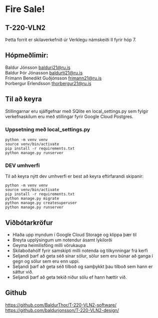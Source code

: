 # Fire Sale!
## T-220-VLN2
Þetta forrit er skilaverkefnið úr Verklegu námskeiði II fyrir hóp 7.
## Hópmeðlimir:
Baldur Jónsson <baldurj21@ru.is>  
Baldur Þór Jónasson <baldurtj21@ru.is>  
Frímann Benedikt Guðjónsson <frimann21@ru.is>  
Þorbergur Erlendsson <thorbergur21@ru.is>  

## Til að keyra
Stillingarnar eru sjálfgefnar með SQlite en local_settings.py sem fylgir verkefnaskilum eru með stillingar fyrir Google Cloud Postgres.
### Uppsetning með local_settings.py
```
python -m venv venv
source venv/bin/activate
pip install -r requirements.txt
python manage.py runserver
```

### DEV umhverfi
Til að keyra nýtt dev umhverfi er best að keyra eftirfarandi skipanir:
```
python -m venv venv
source venv/bin/activate
pip install -r requirements.txt
python manage.py migrate
python manage.py createsuperuser
python manage.py runserver
```

## Viðbótarkröfur
- Hlaða upp myndum í Google Cloud Storage og klippa þær til
- Breyta upplýsingum um notendur ásamt lykilorði
- Geyma heimilisföng milli vörukaupa
- Skilaboðahólf fyrir samskipti milli notenda og tilkynningar frá kerfi
- Seljandi þarf að geta séð sínar sölur, sölur sem eru búnar að ganga í gegn og sölur sem eru enn uppi.
- Seljandi þarf að geta séð tilboð og samþykkt þau tilboð sem hann er sáttur við.
- Seljandi þarf að geta tekið niður sölu ef hann hættir við.

## Github
https://github.com/BaldurThor/T-220-VLN2-software/  
https://github.com/baldurjonsson/T-220-VLN2-design/  